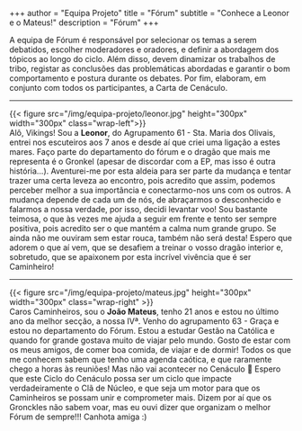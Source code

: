+++
author = "Equipa Projeto"
title = "Fórum"
subtitle = "Conhece a Leonor e o Mateus!"
description = "Fórum"
+++

A equipa de Fórum é responsável por selecionar os temas a serem debatidos, escolher moderadores e oradores, e definir a abordagem dos tópicos ao longo do ciclo. Além disso, devem dinamizar os trabalhos de tribo, registar as conclusões das problemáticas abordadas e garantir o bom comportamento e postura durante os debates. Por fim, elaboram, em conjunto com todos os participantes, a Carta de Cenáculo.

---

<!--more-->

{{< figure src="/img/equipa-projeto/leonor.jpg" height="300px" width="300px" class="wrap-left">}}
​​​  
Alô, Vikings!
Sou a **Leonor**, do Agrupamento 61 - Sta. Maria dos Olivais, entrei nos escuteiros aos 7 anos e desde aí que criei uma ligação a estes mares. Faço parte do departamento do fórum e o dragão que mais me representa é o Gronkel (apesar de discordar com a EP, mas isso é outra história...).
Aventurei-me por esta aldeia para ser parte da mudança e tentar trazer uma certa leveza ao encontro, pois acredito que assim, podemos perceber melhor a sua importância e conectarmo-nos uns com os outros. A mudança depende de cada um de nós, de abraçarmos o desconhecido e falarmos a nossa verdade, por isso, decidi levantar voo!
Sou bastante teimosa, o que às vezes me ajuda a seguir em frente e tento ser sempre positiva, pois acredito ser o que mantém a calma num grande grupo. Se ainda não me ouviram sem estar rouca, também não será desta!
Espero que adorem o que aí vem, que se desafiem a treinar o vosso dragão interior e, sobretudo, que se apaixonem por esta incrível vivência que é ser Caminheiro!

---

{{< figure src="/img/equipa-projeto/mateus.jpg" height="300px" width="300px" class="wrap-right" >}}
​  
Caros Caminheiros, sou o **João Mateus**, tenho 21 anos e estou no último ano da melhor secção, a nossa IVª. Venho do agrupamento 63 - Graça e estou no departamento do Fórum.
Estou a estudar Gestão na Católica e quando for grande gostava muito de viajar pelo mundo.
Gosto de estar com os meus amigos, de comer boa comida, de viajar e de dormir!
Todos os que me conhecem sabem que tenho uma agenda caótica, e que raramente chego a horas às reuniões! Mas não vai acontecer no Cenáculo 🫣 
Espero que este Ciclo do Cenáculo possa ser um ciclo que impacte verdadeiramente o Clã de Núcleo, e que seja um motor para que os Caminheiros se possam unir e comprometer mais.
Dizem por aí que os Gronckles não sabem voar, mas eu ouvi dizer que organizam o melhor Fórum de sempre!!!
Canhota amiga :)


​
